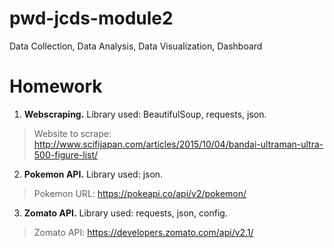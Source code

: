 # pwd-jcds-module2
Data Collection, Data Analysis, Data Visualization, Dashboard

# Homework
1. <b>Webscraping.</b> Library used: BeautifulSoup, requests, json. 
  > Website to scrape: http://www.scifijapan.com/articles/2015/10/04/bandai-ultraman-ultra-500-figure-list/
2. <b>Pokemon API.</b> Library used: json.
  > Pokemon URL: https://pokeapi.co/api/v2/pokemon/
3. <b>Zomato API.</b> Library used: requests, json, config.
  > Zomato API: https://developers.zomato.com/api/v2.1/
